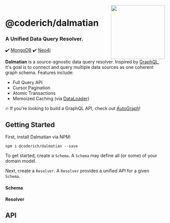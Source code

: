<img src="http://319aae5799f54c1fcefb-5ae98ed6e277c174e30e3abd5432b5c9.r57.cf2.rackcdn.com/dalmation.jpg" width="170px" align="right"/>

# @coderich/dalmatian
### A Unified Data Query Resolver.
:heavy_check_mark: [MongoDB](https://www.mongodb.com/)
:heavy_check_mark: [Neo4j](https://https://neo4j.com/)

**Dalmatian** is a source-agnostic data query resolver. Inspired by [GraphQL](https://graphql.org/), it's goal is to connect and query multiple data sources as one coherent graph schema. Features include:


- Full Query API
- Cursor Pagination
- Atomic Transactions
- Memoized Caching (via [DataLoader](https://www.npmjs.com/package/dataloader))

:fire: If you're looking to build a GraphQL API, check out [AutoGraph](https://www.npmjs.com/package/@coderich/autograph)!

## Getting Started
First, install Dalmatian via NPM:
```
npm i @coderich/dalmatian --save
```
To get started, create a `Schema`. A `Schema` may define all (or some) of your domain model.

Next, create a `Resolver`. A `Resolver` provides a unified API for a given `Schema`.

#### Schema

#### Resolver

## API